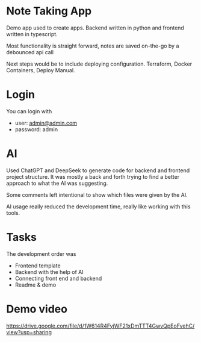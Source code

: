 # Note Taking App

Demo app used to create apps. Backend written in python and frontend written in typescript.

Most functionality is straight forward, notes are saved on-the-go by a debounced api call

Next steps would be to include deploying configuration. Terraform, Docker Containers, Deploy Manual.

# Login

You can login with

- user: admin@admin.com
- password: admin

# AI

Used ChatGPT and DeepSeek to generate code for backend and frontend project structure. It was mostly a back and forth trying to find a better approach to what the AI was suggesting.

Some comments left intentional to show which files were given by the AI.

AI usage really reduced the development time, really like working with this tools.

# Tasks

The development order was

- Frontend template
- Backend with the help of AI
- Connecting front end and backend
- Readme & demo

# Demo video

https://drive.google.com/file/d/1W614R4FyjWF21xDmTTT4GwvQpEoFvehC/view?usp=sharing
